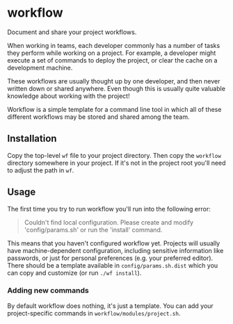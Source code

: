
# workflow

Document and share your project workflows.

When working in teams, each developer commonly has a number of tasks they
perform while working on a project. For example, a developer might execute
a set of commands to deploy the project, or clear the cache on a development
machine.

These workflows are usually thought up by one developer, and then never
written down or shared anywhere. Even though this is usually quite valuable
knowledge about working with the project!

Workflow is a simple template for a command line tool in which all of these
different workflows may be stored and shared among the team.


## Installation

Copy the top-level `wf` file to your project directory. Then copy the
`workflow` directory somewhere in your project. If it's not in the project
root you'll need to adjust the path in `wf`.


## Usage

The first time you try to run workflow you'll run into the following error:

> Couldn't find local configuration. Please create and modify
> 'config/params.sh' or run the 'install' command.

This means that you haven't configured workflow yet. Projects will usually
have machine-dependent configuration, including sensitive information like
passwords, or just for personal preferences (e.g. your preferred editor).
There should be a template available in `config/params.sh.dist` which you
can copy and customize (or run `./wf install`).

### Adding new commands

By default workflow does nothing, it's just a template. You can add your
project-specific commands in `workflow/modules/project.sh`.
